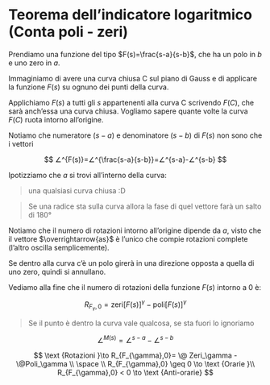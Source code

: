 # Teorema dell’indicatore logaritmico (Conta poli - zeri)
Prendiamo una funzione del tipo $F(s)=\frac{s-a}{s-b}$, che ha un polo in $b$ e uno zero in $a$.

Immaginiamo di avere una curva chiusa C sul piano di Gauss e di applicare la funzione $F(s)$ su ognuno dei punti della curva.

Applichiamo $F(s)$ a tutti gli $s$ appartenenti alla curva C scrivendo $F(C)$, che sarà anch’essa una curva chiusa. Vogliamo sapere quante volte la curva $F(C)$ ruota intorno all’origine.

Notiamo che numeratore ($s-a$) e denominatore ($s-b$) di $F(s)$ non sono che i vettori 

$$
∠^{F(s)}=∠^{\frac{s-a}{s-b}}=∠^{s-a}-∠^{s-b}
$$

Ipotizziamo che $a$ si trovi all’interno della curva:

> una qualsiasi curva chiusa :D

<aside>

>Se una radice sta sulla curva allora la fase di quel vettore farà un salto di 180°

</aside>

Notiamo che il numero di rotazioni intorno all’origine dipende da $a$, visto che il vettore $\overrightarrow{as}$ è l’unico che compie rotazioni complete (l’altro oscilla semplicemente).

Se dentro alla curva c’è un polo girerà in una direzione opposta a quella di uno zero, quindi si annullano.

Vediamo alla fine che il numero di rotazioni della funzione $F(s)$ intorno a 0 è:

$$
R_{F_\gamma,0}=\text{zeri}[F(s)]^\gamma-\text{poli}[F(s)]^\gamma
$$

> Se il punto è dentro la curva vale qualcosa, se sta fuori lo ignoriamo
> 

$$
∠^ {M(s)} = ∠^ {s-a} - ∠^ {s-b}
$$

$$
\text {Rotazioni }\to R_{F_{\gamma},0}= \@ Zeri_\gamma - \@Poli_\gamma
\\ \space \\
R_{F_{\gamma},0} \geq 0 \to \text {Orarie  }\\
R_{F_{\gamma},0} < 0 \to \text {Anti-orarie}
$$
